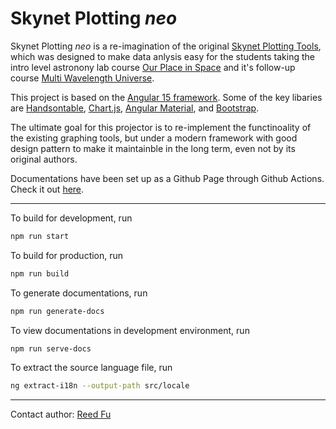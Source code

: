 # Skynet Plotting _neo_

Skynet Plotting _neo_ is a re-imagination of the original [Skynet Plotting Tools](https://github.com/SkynetRTN/skynet-plotting), which was designed to make data anlysis easy for the students taking the intro level astronony lab course [Our Place in Space](https://skynet.unc.edu/astr101l) and it's follow-up course [Multi Wavelength Universe](https://openpress.usask.ca/skynet).

This project is based on the [Angular 15 framework](https://angular.io). Some of the key libaries are [Handsontable](http://handsontable.com), [Chart.js](http://chartjs.org), [Angular Material](http://material.angular.io), and [Bootstrap](https://getbootstrap.com).

The ultimate goal for this projector is to re-implement the functinoality of the existing graphing tools, but under a modern framework with good design pattern to make it maintainble in the long term, even not by its original authors.

Documentations have been set up as a Github Page through Github Actions. Check it out [here](https://ruidefu.github.io/skynet-plotting-neo/).

----
To build for development, run
```bash
npm run start
```

To build for production, run
```bash
npm run build
```

To generate documentations, run
```bash
npm run generate-docs
```

To view documentations in development environment, run
```bash
npm run serve-docs
```

To extract the source language file, run
```bash
ng extract-i18n --output-path src/locale
```

----
Contact author: [Reed Fu](mailto:rfugithub@outlook.com)

